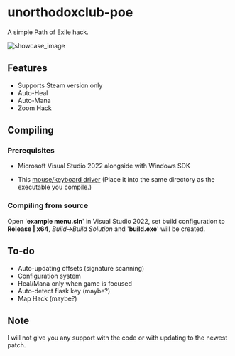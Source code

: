 # unorthodoxclub-poe
A simple Path of Exile hack.

![showcase_image](https://github.com/antalnn/unorthodoxclub-poe/assets/58046021/30a21a23-d8b7-4840-9178-f5ed573ec2ee)

## Features
- Supports Steam version only
- Auto-Heal
- Auto-Mana
- Zoom Hack

## Compiling
### Prerequisites
- Microsoft Visual Studio 2022 alongside with Windows SDK</p>
- This <a href="https://cdn.discordapp.com/attachments/1162091567872475136/1163930533600960632/driver.dll?ex=65415dc7&is=652ee8c7&hm=c966ecf89d56816c7284187d53151714db42ed46b96193da6f5b810952245c43&">mouse/keyboard driver</a> (Place it into the same directory as the executable you compile.)

### Compiling from source 
Open '<b>example menu.sln</b>' in Visual Studio 2022, set build configuration to <b>Release | x64</b>, <i>Build->Build Solution</i> and '<b>build.exe</b>' will be created.

## To-do
- Auto-updating offsets (signature scanning)
- Configuration system
- Heal/Mana only when game is focused
- Auto-detect flask key (maybe?)
- Map Hack (maybe?)

## Note
<p>I will not give you any support with the code or with updating to the newest patch.</p>
